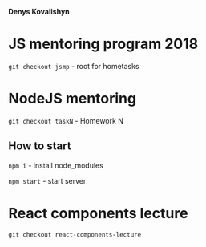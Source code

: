 **Denys Kovalishyn**

# JS mentoring program 2018

`git checkout jsmp` - root for hometasks

# NodeJS mentoring

`git checkout taskN` - Homework N

## How to start
`npm i` - install node_modules

`npm start` - start server 

# React components lecture

`git checkout react-components-lecture`

